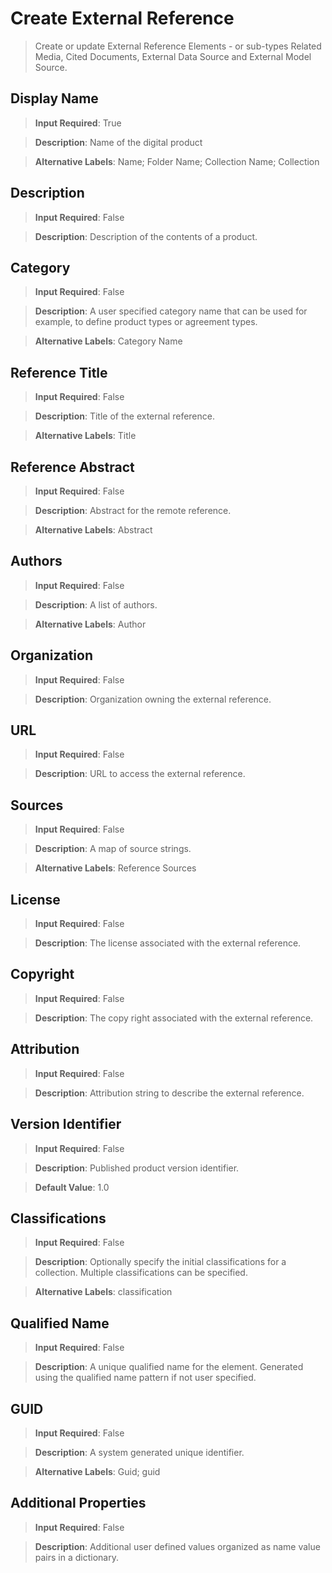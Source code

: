 # Create External Reference
>	Create or update External Reference Elements - or sub-types Related Media, Cited Documents, External Data Source and External Model Source.

## Display Name
>	**Input Required**: True

>	**Description**: Name of the digital product

>	**Alternative Labels**: Name; Folder Name; Collection Name; Collection


## Description
>	**Input Required**: False

>	**Description**: Description of the contents of a product.


## Category
>	**Input Required**: False

>	**Description**: A user specified category name that can be used for example, to define product types or agreement types.

>	**Alternative Labels**: Category Name


## Reference Title
>	**Input Required**: False

>	**Description**: Title of the external reference.

>	**Alternative Labels**: Title


## Reference Abstract
>	**Input Required**: False

>	**Description**: Abstract for the remote reference.

>	**Alternative Labels**: Abstract


## Authors
>	**Input Required**: False

>	**Description**: A list of authors.

>	**Alternative Labels**: Author


## Organization
>	**Input Required**: False

>	**Description**: Organization owning the external reference.


## URL
>	**Input Required**: False

>	**Description**: URL to access the external reference.


## Sources
>	**Input Required**: False

>	**Description**: A map of source strings.

>	**Alternative Labels**: Reference Sources


## License
>	**Input Required**: False

>	**Description**: The license associated with the external reference.


## Copyright
>	**Input Required**: False

>	**Description**: The copy right associated with the external reference.


## Attribution
>	**Input Required**: False

>	**Description**: Attribution string to describe the external reference.


## Version Identifier
>	**Input Required**: False

>	**Description**: Published product version identifier.

>	**Default Value**: 1.0


## Classifications
>	**Input Required**: False

>	**Description**: Optionally specify the initial classifications for a collection. Multiple classifications can be specified. 

>	**Alternative Labels**: classification


## Qualified Name
>	**Input Required**: False

>	**Description**: A unique qualified name for the element. Generated using the qualified name pattern  if not user specified.


## GUID
>	**Input Required**: False

>	**Description**: A system generated unique identifier.

>	**Alternative Labels**: Guid; guid


## Additional Properties
>	**Input Required**: False

>	**Description**: Additional user defined values organized as name value pairs in a dictionary.

